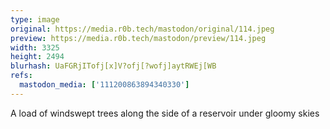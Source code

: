```yaml
---
type: image
original: https://media.r0b.tech/mastodon/original/114.jpeg
preview: https://media.r0b.tech/mastodon/preview/114.jpeg
width: 3325
height: 2494
blurhash: UaFGRjITofj[x]V?ofj[?wofj]aytRWEj[WB
refs:
  mastodon_media: ['111200863894340330']
---
```


A load of windswept trees along the side of a reservoir under gloomy skies
